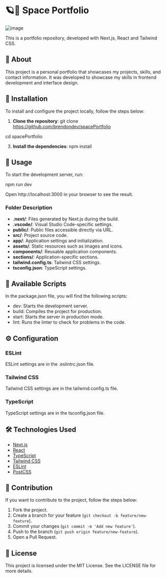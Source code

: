 # 🪐💫 Space Portfolio 

![image](https://github.com/user-attachments/assets/d25f746c-b66d-4249-8268-4269b00f454e)


This is a portfolio repository, developed with Next.js, React and Tailwind CSS.

## 📖 About

This project is a personal portfolio that showcases my projects, skills, and contact information. It was developed to showcase my skills in frontend development and interface design.

## 🔧 Installation

To install and configure the project locally, follow the steps below:

1. **Clone the repository**:
git clone https://github.com/brendondev/spacePortfolio

cd spacePortfolio

3. **Install the dependencies**:
npm install

## 🚀 Usage

To start the development server, run:

npm run dev

Open http://localhost:3000 in your browser to see the result.

### Folder Description

- **.next/**: Files generated by Next.js during the build.
- **.vscode/**: Visual Studio Code-specific settings.
- **public/**: Public files accessible directly via URL.
- **src/**: Project source code.
- **app/**: Application settings and initialization.
- **assets/**: Static resources such as images and icons.
- **components/**: Reusable application components.
- **sections/**: Application-specific sections.
- **tailwind.config.ts**: Tailwind CSS settings.
- **tsconfig.json**: TypeScript settings.

## 📜 Available Scripts

In the package.json file, you will find the following scripts:

- dev: Starts the development server.
- build: Compiles the project for production.
- start: Starts the server in production mode.
- lint: Runs the linter to check for problems in the code.

## ⚙️ Configuration

### ESLint

ESLint settings are in the .eslintrc.json file.

### Tailwind CSS

Tailwind CSS settings are in the tailwind.config.ts file.

### TypeScript

TypeScript settings are in the tsconfig.json file.

## 🛠️ Technologies Used

- [Next.js](https://nextjs.org/)
- [React](https://reactjs.org/)
- [TypeScript](https://www.typescriptlang.org/)
- [Tailwind CSS](https://tailwindcss.com/)
- [ESLint](https://eslint.org/)
- [PostCSS](https://postcss.org/)

## 🤝 Contribution

If you want to contribute to the project, follow the steps below:

1. Fork the project.
2. Create a branch for your feature (`git checkout -b feature/new-feature`).
3. Commit your changes (`git commit -m 'Add new feature'`).
4. Push to the branch (`git push origin feature/new-feature`).
5. Open a Pull Request.

## 📄 License

This project is licensed under the MIT License. See the LICENSE file for more details. 
